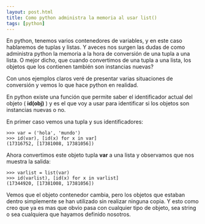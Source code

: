 ```yaml
---
layout: post.html
title: Como python administra la memoria al usar list()
tags: [python]
---
```


En python, tenemos varios contenedores de variables, y en este caso hablaremos de tuplas y listas. Y aveces nos surgen las dudas de como administra python la memoria a la hora de conversión de una tupla a una lista. O mejor dicho, que cuando convertimos de una tupla a una lista, los objetos que los contienen también son instancias nuevas?

Con unos ejemplos claros veré de presentar varias situaciones de conversión y vemos lo que hace python en realidad.

En python existe una función que permite saber el identificador actual del objeto ( **id(obj)** ) y es el que voy a usar para identificar si los objetos son instancias nuevas o no.

En primer caso vemos una tupla y sus identificadores:

~~~ { python }
>>> var = ('hola', 'mundo')
>>> id(var), [id(x) for x in var]
(17316752, [17381008, 17381056])
~~~


Ahora convertimos este objeto tupla **var** a una lista y observamos que nos muestra la salida:

~~~ { python }
>>> varlist = list(var)
>>> id(varlist), [id(x) for x in varlist]
(17344920, [17381008, 17381056])
~~~

Vemos que el objeto contenedor cambia, pero los objetos que estaban dentro simplemente se han utilizado sin realizar ninguna copia. Y esto como creo que ya es mas que obvio pasa con cualquier tipo de objeto, sea string o sea cualquiera que hayamos definido nosotros.
